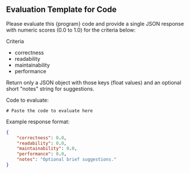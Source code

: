 ## Evaluation Template for Code

Please evaluate this {program} code and provide a single JSON response with numeric scores (0.0 to 1.0) for the criteria below:

Criteria
- correctness
- readability
- maintainability
- performance

Return only a JSON object with those keys (float values) and an optional short "notes" string for suggestions.

Code to evaluate:
```{program}
# Paste the code to evaluate here
```

Example response format:
```json
{
    "correctness": 0.0,
    "readability": 0.0,
    "maintainability": 0.0,
    "performance": 0.0,
    "notes": "Optional brief suggestions."
}
```